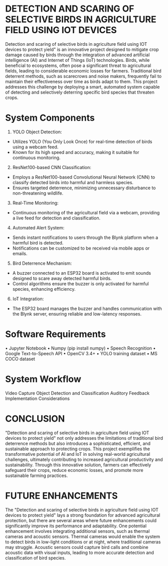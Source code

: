 # DETECTION AND SCARING OF SELECTIVE BIRDS IN AGRICULTURE FIELD USING IOT DEVICES
Detection and scaring of selective birds in agriculture field using IOT devices to protect
yield" is an innovative project designed to mitigate crop damage caused by birds through the
integration of advanced artificial intelligence (AI) and Internet of Things (IoT) technologies.
Birds, while beneficial to ecosystems, often pose a significant threat to agricultural fields,
leading to considerable economic losses for farmers. Traditional bird deterrent methods, such
as scarecrows and noise makers, frequently fail to maintain their effectiveness over time as
birds adapt to them. This project addresses this challenge by deploying a smart, automated
system capable of detecting and selectively deterring specific bird species that threaten crops.
# System Components
1. YOLO Object Detection:
 - Utilizes YOLO (You Only Look Once) for real-time detection of birds using a webcam
feed.
 - Known for its high speed and accuracy, making it suitable for continuous monitoring.
2. ResNet100-based CNN Classification:
 - Employs a ResNet100-based Convolutional Neural Network (CNN) to classify detected
birds into harmful and harmless species.
 - Ensures targeted deterrence, minimizing unnecessary disturbance to non-threatening
wildlife.
3. Real-Time Monitoring:
 - Continuous monitoring of the agricultural field via a webcam, providing a live feed for
detection and classification.
4. Automated Alert System:
 - Sends instant notifications to users through the Blynk platform when a harmful bird is
detected.
 - Notifications can be customized to be received via mobile apps or emails.
5. Bird Deterrence Mechanism:
 - A buzzer connected to an ESP32 board is activated to emit sounds designed to scare away
detected harmful birds.
 - Control algorithms ensure the buzzer is only activated for harmful species, enhancing
efficiency.
6. IoT Integration:
 - The ESP32 board manages the buzzer and handles communication with the Blynk server,
ensuring reliable and low-latency responses.
#  Software Requirements
• Jupyter Notebook
• Numpy (pip install numpy)
• Speech Recognition
• Google Text-to-Speech API
• OpenCV 3.4+
• YOLO training dataset
• MS COCO dataset
# System Workflow
Video Capture
Object Detection and Classification
Auditory Feedback
Implementation Considerations
# CONCLUSION
"Detection and scaring of selective birds in agriculture field using IOT
devices to protect yield" not only addresses the limitations of traditional bird deterrence
methods but also introduces a sophisticated, efficient, and sustainable approach to protecting
crops. This project exemplifies the transformative potential of AI and IoT in solving real-world
agricultural challenges, ultimately contributing to increased agricultural productivity and
sustainability. Through this innovative solution, farmers can effectively safeguard their crops,
reduce economic losses, and promote more sustainable farming practices.
# FUTURE ENHANCEMENTS
The "Detection and scaring of selective birds in agriculture field using IOT devices to protect
yield" lays a strong foundation for advanced agricultural protection, but there are several areas
where future enhancements could significantly improve its performance and adaptability. One
potential enhancement involves integrating additional sensors, such as thermal cameras and
acoustic sensors. Thermal cameras would enable the system to detect birds in low-light
conditions or at night, where traditional cameras may struggle. Acoustic sensors could capture
bird calls and combine acoustic data with visual inputs, leading to more accurate detection and
classification of bird species.

